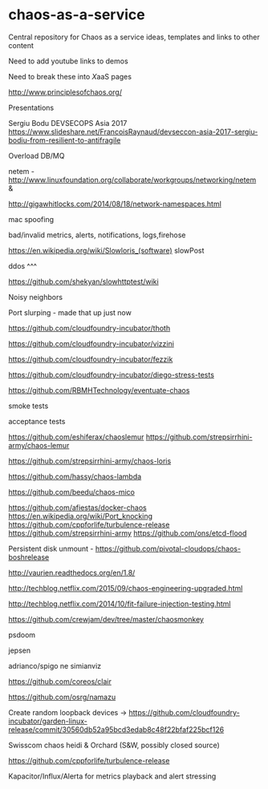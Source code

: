 # chaos-as-a-service
Central repository for Chaos as a service ideas, templates and links to other content

Need to add youtube links to demos

Need to break these into *X*aaS pages

http://www.principlesofchaos.org/

Presentations

Sergiu Bodu DEVSECOPS Asia 2017 https://www.slideshare.net/FrancoisRaynaud/devseccon-asia-2017-sergiu-bodiu-from-resilient-to-antifragile

Overload DB/MQ

netem - http://www.linuxfoundation.org/collaborate/workgroups/networking/netem & 

http://gigawhitlocks.com/2014/08/18/network-namespaces.html

mac spoofing

bad/invalid metrics, alerts, notifications, logs,firehose

https://en.wikipedia.org/wiki/Slowloris_(software) slowPost

ddos ^^^

https://github.com/shekyan/slowhttptest/wiki

Noisy neighbors

Port slurping - made that up just now

https://github.com/cloudfoundry-incubator/thoth

https://github.com/cloudfoundry-incubator/vizzini

https://github.com/cloudfoundry-incubator/fezzik

https://github.com/cloudfoundry-incubator/diego-stress-tests

https://github.com/RBMHTechnology/eventuate-chaos

smoke tests

acceptance tests

https://github.com/eshiferax/chaoslemur https://github.com/strepsirrhini-army/chaos-lemur

https://github.com/strepsirrhini-army/chaos-loris

https://github.com/hassy/chaos-lambda

https://github.com/beedu/chaos-mico

https://github.com/afiestas/docker-chaos
https://en.wikipedia.org/wiki/Port_knocking
https://github.com/cppforlife/turbulence-release
https://github.com/strepsirrhini-army
https://github.com/ons/etcd-flood

Persistent disk unmount - https://github.com/pivotal-cloudops/chaos-boshrelease

http://vaurien.readthedocs.org/en/1.8/

http://techblog.netflix.com/2015/09/chaos-engineering-upgraded.html

http://techblog.netflix.com/2014/10/fit-failure-injection-testing.html

https://github.com/crewjam/dev/tree/master/chaosmonkey

psdoom

jepsen

adrianco/spigo ne simianviz

https://github.com/coreos/clair

https://github.com/osrg/namazu

Create random loopback devices -> https://github.com/cloudfoundry-incubator/garden-linux-release/commit/30560db52a95bcd3edab8c48f22bfaf225bcf126

Swisscom chaos heidi & Orchard (S&W, possibly closed source)

https://github.com/cppforlife/turbulence-release

Kapacitor/Influx/Alerta for metrics playback and alert stressing

